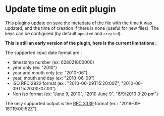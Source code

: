 # Update time on edit plugin

This plugins update on save the metadata of the file with the time it was updated, and the time of creation if there is none (useful for new files).
The keys can be configured (by default `updated` and `created`).

**This is still an early version of the plugin, here is the current limitations :**

The supported input date format are :
* timestamp number (ex: 628021800000)
* year only (ex: "2010")
* year and mouth only (ex: "2010-06")
* year, mouth and day (ex: "2010-06-09")
* ISO RFC 2822 format (ex : "2010-06-09T15:20:00Z", "2010-06-09T15:20:00-07:00")
* Non iso format (ex: "June 9, 2010", "2010 June 9", "6/9/2010 3:20 pm")

The only supported output is the [RFC 3339](https://tools.ietf.org/html/rfc3339) format (ex : "2019-09-18T19:00:52Z")

